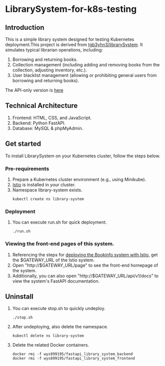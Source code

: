 # LibrarySystem-for-k8s-testing
## Introduction
This is a simple library system designed for testing Kubernetes deployment.This project is derived from [tgb3yhn3/librarySystem](https://github.com/tgb3yhn3/librarySystem). It simulates typical librarian operations, including:
1. Borrowing and returning books.
2. Collection management (including adding and removing books from the collection, adjusting inventory, etc.).
3. User blacklist management (allowing or prohibiting general users from borrowing and returning books).

The API-only version is [here](https://github.com/wys899195/LibrarySystem-for-API-path-testing-of-KMamiz)

## Technical Architecture
1. Frontend: HTML, CSS, and JavaScript.
2. Backend: Python FastAPI.
3. Database: MySQL & phpMyAdmin.

## Get started
To install LibrarySystem on your Kubernetes cluster, follow the steps below.

### Pre-requirements
1. Prepare a Kubernetes cluster environment (e.g., using Minikube).
2. [Istio](https://istio.io/latest/docs/setup/getting-started/) is installed in your cluster.
3. Namespace library-system exists.
   ```
   kubectl create ns library-system
   ```
### Deployment 
1. You can execute run.sh for quick deployment.
   ```
   ./run.sh
   ```
### Viewing the front-end pages of this system.
1. Referencing the steps for [deploying the Bookinfo system with Istio](https://istio.io/latest/docs/setup/getting-started/#determining-the-ingress-ip-and-ports), get the $GATEWAY_URL of the Istio system.
2. Open "http://$GATEWAY_URL/page" to see the front-end homepage of the system.
3. Additionally, you can also open "http://$GATEWAY_URL/api/v1/docs" to view the system's FastAPI documentation.
   
## Uninstall
1. You can execute stop.sh to quickly undeploy.
   ```
   ./stop.sh
   ```
2. After undeploying, also delete the namespace.
   ```
   kubectl delete ns library-system
   ```
3. Delete the related Docker containers.
   ```
   docker rmi -f wys899195/fastapi_library_system_backend
   docker rmi -f wys899195/fastapi_library_system_frontend
   ```
